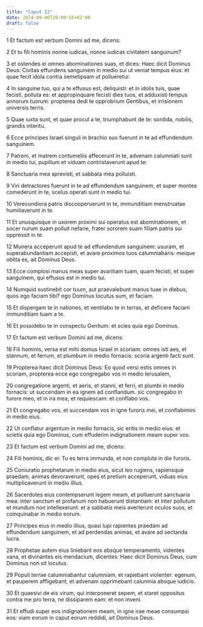 ```yaml
---
title: "Caput 22"
date: 2024-09-06T20:00:55+02:00
draft: false
---
```



1 Et factum est verbum Domini ad me, dicens:

2 Et tu fili hominis nonne iudicas, nonne iudicas civitatem sanguinum?

3 et ostendes ei omnes abominationes suas, et dices: Haec dicit Dominus Deus: Civitas effundens sanguinem in medio sui ut veniat tempus eius: et quae fecit idola contra semetipsam ut pollueretur.

4 In sanguine tuo, qui a te effusus est, deliquisti: et in idolis tuis, quae fecisti, polluta es: et appropinquare fecisti dies tuos, et adduxisti tempus annorum tuorum: propterea dedi te opprobrium Gentibus, et irrisionem universis terris.

5 Quae iuxta sunt, et quae procul a te, triumphabunt de te: sordida, nobilis, grandis interitu.

6 Ecce principes Israel singuli in brachio suo fuerunt in te ad effundendum sanguinem.

7 Patrem, et matrem contumeliis affecerunt in te, advenam calumniati sunt in medio tui, pupillum et viduam contristaverunt apud te:

8 Sanctuaria mea sprevisti, et sabbata mea polluisti.

9 Viri detractores fuerunt in te ad effundendum sanguinem, et super montes comederunt in te, scelus operati sunt in medio tui.

10 Verecundiora patris discooperuerunt in te, immunditiam menstruatae humiliaverunt in te.

11 Et unusquisque in uxorem proximi sui operatus est abominationem, et socer nurum suam polluit nefarie, frater sororem suam filiam patris sui oppressit in te.

12 Munera acceperunt apud te ad effundendum sanguinem: usuram, et superabundantiam accepisti, et avare proximos tuos calumniabaris: meique oblita es, ait Dominus Deus.

13 Ecce complosi manus meas super avaritiam tuam, quam fecisti, et super sanguinem, qui effusus est in medio tui.

14 Numquid sustinebit cor tuum, aut praevalebunt manus tuae in diebus, quos ego faciam tibi? ego Dominus locutus sum, et faciam.

15 Et dispergam te in nationes, et ventilabo te in terras, et deficere faciam immunditiam tuam a te.

16 Et possidebo te in conspectu Gentium: et scies quia ego Dominus.

17 Et factum est verbum Domini ad me, dicens:

18 Fili hominis, versa est mihi domus Israel in scoriam: omnes isti aes, et stannum, et ferrum, et plumbum in medio fornacis: scoria argenti facti sunt.

19 Propterea haec dicit Dominus Deus: Eo quod versi estis omnes in scoriam, propterea ecce ego congregabo vos in medio Ierusalem,

20 congregatione argenti, et aeris, et stanni, et ferri, et plumbi in medio fornacis: ut succendam in ea ignem ad conflandum. sic congregabo in furore meo, et in ira mea, et requiescam: et conflabo vos.

21 Et congregabo vos, et succendam vos in igne furoris mei, et conflabimini in medio eius.

22 Ut conflatur argentum in medio fornacis, sic eritis in medio eius: et scietis quia ego Dominus, cum effuderim indignationem meam super vos.

23 Et factum est verbum Domini ad me, dicens:

24 Fili hominis, dic ei: Tu es terra immunda, et non compluta in die furoris.

25 Coniuratio prophetarum in medio eius, sicut leo rugiens, rapiensque praedam, animas devoraverunt, opes et pretium acceperunt, viduas eius multiplicaverunt in medio illius.

26 Sacerdotes eius contempserunt legem meam, et polluerunt sanctuaria mea: inter sanctum et profanum non habuerunt distantiam: et inter pollutum et mundum non intellexerunt: et a sabbatis meis averterunt oculos suos, et coinquinabar in medio eorum.

27 Principes eius in medio illius, quasi lupi rapientes praedam ad effundendum sanguinem, et ad perdendas animas, et avare ad sectanda lucra.

28 Prophetae autem eius liniebant eos absque temperamento, videntes vana, et divinantes eis mendacium, dicentes: Haec dicit Dominus Deus, cum Dominus non sit locutus.

29 Populi terrae calumniabantur calumniam, et rapiebant violenter: egenum, et pauperem affligebant, et advenam opprimebant calumnia absque iudicio.

30 Et quaesivi de eis virum, qui interponeret sepem, et staret oppositus contra me pro terra, ne dissiparem eam: et non inveni.

31 Et effudi super eos indignationem meam, in igne irae meae consumpsi eos: viam eorum in caput eorum reddidi, ait Dominus Deus.

